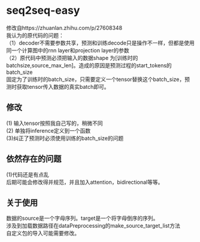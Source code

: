 # seq2seq-easy

修改自https://zhuanlan.zhihu.com/p/27608348  
我认为的原代码的问题：  
（1）decoder不需要参数共享，预测和训练decode只是操作不一样，但都是使用同一个计算图中的rnn layer和projection layer的参数  
（2）原代码中预测必须把输入的数据shape 为[训练时的batchsize,source_max_len]。造成的原因是预测过程的start_tokens的batch_size  
固定为了训练时的batch_size，只需要定义一个tensor替换这个batch_size，预测时获取tensor传入数据的真实batch即可。  
## 修改  
(1) 输入tensor按照我自己写的，稍微不同  
(2) 单独将inference定义到一个函数  
(3)纠正了预测时必须使用训练的batch_size的问题  

## 依然存在的问题  
(1)代码还是有点乱  
后期可能会修改得并规范，并且加入attention，bidirectional等等。  

## 关于使用
数据的source是一个字母序列。target是一个将字母倒序的序列。  
涉及到加载数据路径在dataPreprocessing的make_source_target_list方法  
自定义包的导入可能需要修改。 

